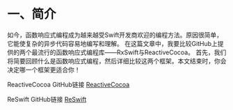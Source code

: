 # 一、简介
如今，函数响应式编程成为越来越受Swift开发商欢迎的编程方法。原因很简单，它能使复杂的异步代码容易地编写和理解。
在这篇文章中，我要比较GitHub上提供的两个最流行的函数响应式编程库——RxSwift与ReactiveCocoa。
首先，我们将简要回顾什么是函数响应式编程，然后详细比较这两个框架。本文结束时，你会决定哪一个框架更适合你！

ReactiveCocoa GitHub链接 [ReactiveCocoa](https://github.com/ReactiveCocoa/ReactiveCocoa)

ReSwift GitHub链接 [ReSwift](https://github.com/ReSwift/ReSwift)

